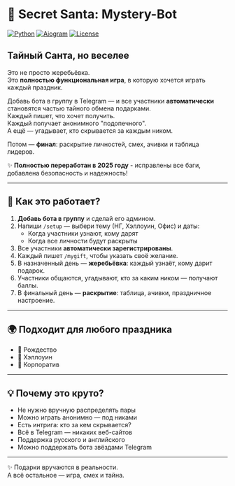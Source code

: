 # 🎄 Secret Santa: Mystery-Bot

[![Python](https://img.shields.io/badge/python-3.8+-blue.svg)](https://python.org)
[![Aiogram](https://img.shields.io/badge/aiogram-3.11.0-green.svg)](https://docs.aiogram.dev)
[![License](https://img.shields.io/badge/license-MIT-purple.svg)](LICENSE)

## Тайный Санта, но веселее

Это не просто жеребьёвка.  
Это **полностью функциональная игра**, в которую хочется играть каждый праздник.

Добавь бота в группу в Telegram — и все участники **автоматически** становятся частью тайного обмена подарками.  
Каждый пишет, что хочет получить.  
Каждый получает анонимного "подопечного".  
А ещё — угадывает, кто скрывается за каждым ником.

Потом — **финал**: раскрытие личностей, смех, ачивки и таблица лидеров.

✨ **Полностью переработан в 2025 году** - исправлены все баги, добавлена безопасность и надежность!

---

## 🎯 Как это работает?

1. **Добавь бота в группу** и сделай его админом.
2. Напиши `/setup` — выбери тему (НГ, Хэллоуин, Офис) и даты:
   - Когда участники узнают, кому дарят
   - Когда все личности будут раскрыты
3. Все участники **автоматически зарегистрированы**.
4. Каждый пишет `/mygift`, чтобы указать своё желание.
5. В назначенный день — **жеребьёвка**: каждый узнаёт, кому дарит подарок.
6. Участники общаются, угадывают, кто за каким ником — получают баллы.
7. В финальный день — **раскрытие**: таблица, ачивки, праздничное настроение.

---

## 🌍 Подходит для любого праздника

- 🎄 Рождество
- 🎃 Хэллоуин
- 👔 Корпоратив

---

## 💡 Почему это круто?

- Не нужно вручную распределять пары
- Можно играть анонимно — под никами
- Есть интрига: кто за кем скрывается?
- Всё в Telegram — никаких веб-сайтов
- Поддержка русского и английского
- Можно поддержать бота звёздами Telegram

---

✨ Подарки вручаются в реальности.  
А всё остальное — игра, смех и тайна.
